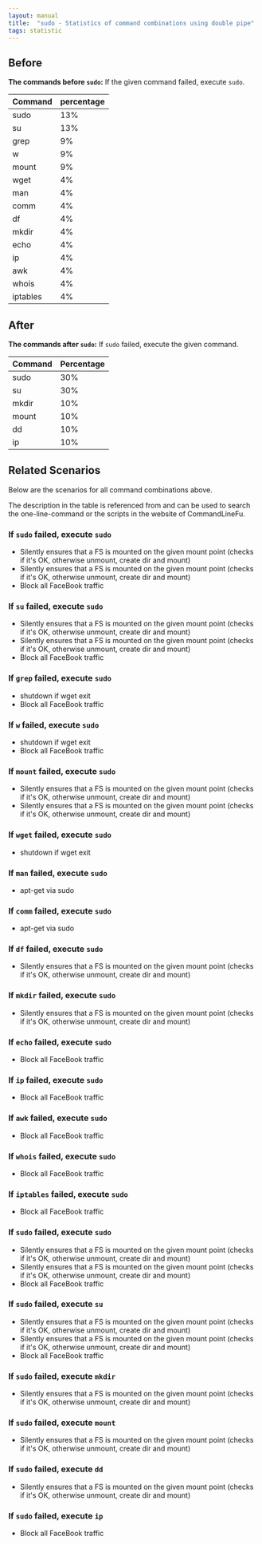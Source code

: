```yaml
---
layout: manual
title:  "sudo - Statistics of command combinations using double pipe"
tags: statistic
---
```


## Before

__The commands before `sudo`:__ If the given command failed, execute `sudo`.

| Command | percentage |
|--------|--------|
| sudo | 13% |
| su | 13% |
| grep | 9% |
| w | 9% |
| mount | 9% |
| wget | 4% |
| man | 4% |
| comm | 4% |
| df | 4% |
| mkdir | 4% |
| echo | 4% |
| ip | 4% |
| awk | 4% |
| whois | 4% |
| iptables | 4% |



## After

__The commands after `sudo`:__ If `sudo` failed, execute the given command.

| Command | Percentage | 
|-------|--------|
| sudo | 30% |
| su | 30% |
| mkdir | 10% |
| mount | 10% |
| dd | 10% |
| ip | 10% |



## Related Scenarios

Below are the scenarios for all command combinations above.

The description in the table is referenced from and can be used to search the one-line-command or the scripts in the website of CommandLineFu.


### If `sudo` failed, execute `sudo`

- Silently ensures that a FS is mounted on the given mount point (checks if it's OK, otherwise unmount, create dir and mount)
- Silently ensures that a FS is mounted on the given mount point (checks if it's OK, otherwise unmount, create dir and mount)
- Block all FaceBook traffic

            
### If `su` failed, execute `sudo`

- Silently ensures that a FS is mounted on the given mount point (checks if it's OK, otherwise unmount, create dir and mount)
- Silently ensures that a FS is mounted on the given mount point (checks if it's OK, otherwise unmount, create dir and mount)
- Block all FaceBook traffic

            
### If `grep` failed, execute `sudo`

- shutdown if wget exit
- Block all FaceBook traffic

            
### If `w` failed, execute `sudo`

- shutdown if wget exit
- Block all FaceBook traffic

            
### If `mount` failed, execute `sudo`

- Silently ensures that a FS is mounted on the given mount point (checks if it's OK, otherwise unmount, create dir and mount)
- Silently ensures that a FS is mounted on the given mount point (checks if it's OK, otherwise unmount, create dir and mount)

            
### If `wget` failed, execute `sudo`

- shutdown if wget exit

            
### If `man` failed, execute `sudo`

- apt-get via sudo

            
### If `comm` failed, execute `sudo`

- apt-get via sudo

            
### If `df` failed, execute `sudo`

- Silently ensures that a FS is mounted on the given mount point (checks if it's OK, otherwise unmount, create dir and mount)

            
### If `mkdir` failed, execute `sudo`

- Silently ensures that a FS is mounted on the given mount point (checks if it's OK, otherwise unmount, create dir and mount)

            
### If `echo` failed, execute `sudo`

- Block all FaceBook traffic

            
### If `ip` failed, execute `sudo`

- Block all FaceBook traffic

            
### If `awk` failed, execute `sudo`

- Block all FaceBook traffic

            
### If `whois` failed, execute `sudo`

- Block all FaceBook traffic

            
### If `iptables` failed, execute `sudo`

- Block all FaceBook traffic

            


### If `sudo` failed, execute `sudo`

- Silently ensures that a FS is mounted on the given mount point (checks if it's OK, otherwise unmount, create dir and mount)
- Silently ensures that a FS is mounted on the given mount point (checks if it's OK, otherwise unmount, create dir and mount)
- Block all FaceBook traffic

            
### If `sudo` failed, execute `su`

- Silently ensures that a FS is mounted on the given mount point (checks if it's OK, otherwise unmount, create dir and mount)
- Silently ensures that a FS is mounted on the given mount point (checks if it's OK, otherwise unmount, create dir and mount)
- Block all FaceBook traffic

            
### If `sudo` failed, execute `mkdir`

- Silently ensures that a FS is mounted on the given mount point (checks if it's OK, otherwise unmount, create dir and mount)

            
### If `sudo` failed, execute `mount`

- Silently ensures that a FS is mounted on the given mount point (checks if it's OK, otherwise unmount, create dir and mount)

            
### If `sudo` failed, execute `dd`

- Silently ensures that a FS is mounted on the given mount point (checks if it's OK, otherwise unmount, create dir and mount)

            
### If `sudo` failed, execute `ip`

- Block all FaceBook traffic

            
